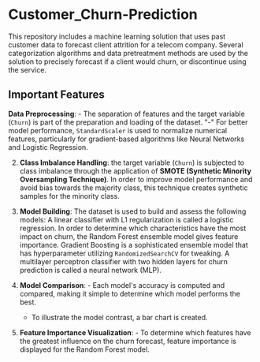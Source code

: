 # Customer_Churn-Prediction
  This repository includes a machine learning solution that uses past customer data to forecast client attrition for a telecom company. Several categorization algorithms and data pretreatment methods are used by the solution to precisely forecast if a client would churn, or discontinue using the service.
  
  ## Important Features
**Data Preprocessing**: - The separation of features and the target variable (`Churn`) is part of the preparation and loading of the dataset.
   "-" For better model performance, `StandardScaler` is used to normalize numerical features, particularly for gradient-based algorithms like Neural Networks and Logistic Regression.

2. **Class Imbalance Handling**: the target variable (`Churn`) is subjected to class imbalance through the application of **SMOTE (Synthetic Minority Oversampling Technique)**. In order to improve model performance and avoid bias towards the majority class, this technique creates synthetic samples for the minority class.

3. **Model Building**: The dataset is used to build and assess the following models:
   A linear classifier with L1 regularization is called a logistic regression.
   In order to determine which characteristics have the most impact on churn, the Random Forest ensemble model gives feature importance.
   Gradient Boosting is a sophisticated ensemble model that has hyperparameter utilizing `RandomizedSearchCV` for tweaking.
   A multilayer perceptron classifier with two hidden layers for churn prediction is called a neural network (MLP).

4. **Model Comparison**: - Each model's accuracy is computed and compared, making it simple to determine which model performs the best.
   - To illustrate the model contrast, a bar chart is created.

5. **Feature Importance Visualization**: - To determine which features have the greatest influence on the churn forecast, feature importance is displayed for the Random Forest model.


